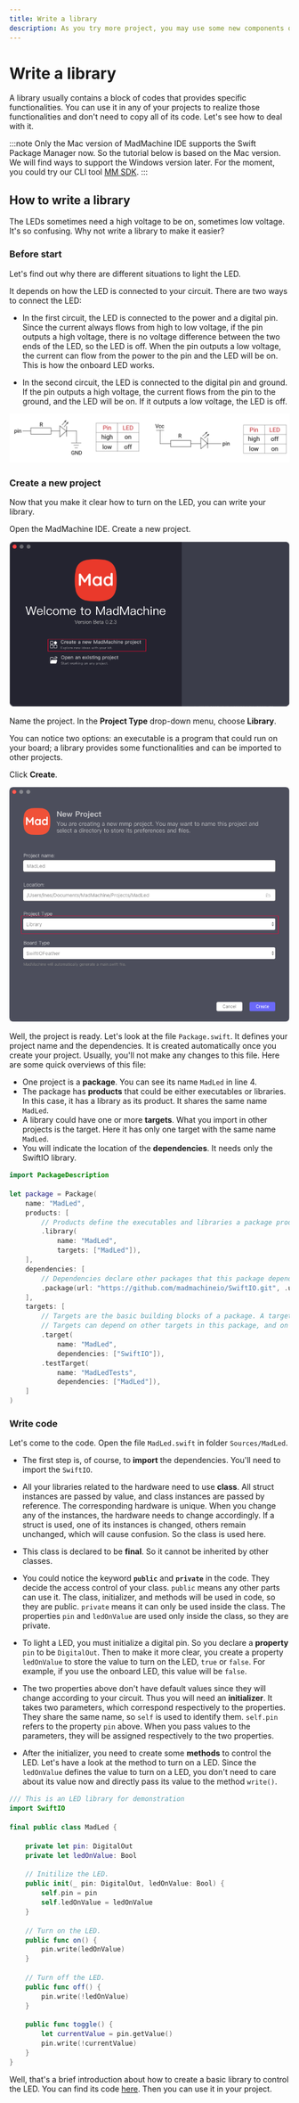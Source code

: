 ```yaml
---
title: Write a library
description: As you try more project, you may use some new components or realize some complicated functions. You can write a new library to simplify and organize your project.
---
```


# Write a library

A library usually contains a block of codes that provides specific functionalities. You can use it in any of your projects to realize those functionalities and don't need to copy all of its code. Let's see how to deal with it.

:::note
Only the Mac version of MadMachine IDE supports the Swift Package Manager now. So the tutorial below is based on the Mac version. We will find ways to support the Windows version later. For the moment, you could try our CLI tool [MM SDK](use-mm-sdk.md).
:::

## How to write a library
The LEDs sometimes need a high voltage to be on, sometimes low voltage. It's so confusing. Why not write a library to make it easier?

### Before start
Let's find out why there are different situations to light the LED.

It depends on how the LED is connected to your circuit. There are two ways to connect the LED:

- In the first circuit, the LED is connected to the power and a digital pin. Since the current always flows from high to low voltage, if the pin outputs a high voltage, there is no voltage difference between the two ends of the LED, so the LED is off. When the pin outputs a low voltage, the current can flow from the power to the pin and the LED will be on. This is how the onboard LED works.

- In the second circuit, the LED is connected to the digital pin and ground. If the pin outputs a high voltage, the current flows from the pin to the ground, and the LED will be on. If it outputs a low voltage, the LED is off.

![](img/LEDcircuit.png)

### Create a new project
Now that you make it clear how to turn on the LED, you can write your library.

Open the MadMachine IDE. Create a new project.

![](img/create.png)

Name the project. In the **Project Type** drop-down menu, choose **Library**.

You can notice two options: an executable is a program that could run on your board; a library provides some functionalities and can be imported to other projects.

Click **Create**.

![](img/createLibrary.png)

Well, the project is ready. Let's look at the file `Package.swift`. It defines your project name and the dependencies. It is created automatically once you create your project. Usually, you'll not make any changes to this file. Here are some quick overviews of this file:
- One project is a **package**. You can see its name `MadLed` in line 4. 
- The package has **products** that could be either executables or libraries. In this case, it has a library as its product. It shares the same name `MadLed`.
- A library could have one or more **targets**. What you import in other projects is the target. Here it has only one target with the same name `MadLed`.
- You will indicate the location of the **dependencies**. It needs only the SwiftIO library.


```swift
import PackageDescription

let package = Package(
    name: "MadLed",
    products: [
        // Products define the executables and libraries a package produces, and make them visible to other packages.
        .library(
            name: "MadLed",
            targets: ["MadLed"]),
    ],
    dependencies: [
        // Dependencies declare other packages that this package depends on.
        .package(url: "https://github.com/madmachineio/SwiftIO.git", .upToNextMajor(from: "0.0.1")),
    ],
    targets: [
        // Targets are the basic building blocks of a package. A target can define a module or a test suite.
        // Targets can depend on other targets in this package, and on products in packages this package depends on.
        .target(
            name: "MadLed",
            dependencies: ["SwiftIO"]),
        .testTarget(
            name: "MadLedTests",
            dependencies: ["MadLed"]),
    ]
)
```

 ### Write code

Let's come to the code. Open the file `MadLed.swift` in folder `Sources/MadLed`.

- The first step is, of course, to **import** the dependencies. You'll need to import the `SwiftIO`.

- All your libraries related to the hardware need to use **class**. All struct instances are passed by value, and class instances are passed by reference. The corresponding hardware is unique. When you change any of the instances, the hardware needs to change accordingly. If a struct is used, one of its instances is changed, others remain unchanged, which will cause confusion. So the class is used here.

- This class is declared to be **final**. So it cannot be inherited by other classes.

- You could notice the keyword **`public`** and **`private`** in the code. They decide the access control of your class. `public` means any other parts can use it. The class, initializer, and methods will be used in code, so they are public. `private` means it can only be used inside the class. The properties `pin` and `ledOnValue` are used only inside the class, so they are private.

- To light a LED, you must initialize a digital pin. So you declare a **property** `pin` to be `DigitalOut`. Then to make it more clear, you create a property `ledOnValue` to store the value to turn on the LED, `true` or `false`. For example, if you use the onboard LED, this value will be `false`.

- The two properties above don't have default values since they will change according to your circuit. Thus you will need an **initializer**. It takes two parameters, which correspond respectively to the properties. They share the same name, so `self` is used to identify them. `self.pin` refers to the property `pin` above. When you pass values to the parameters, they will be assigned respectively to the two properties. 

- After the initializer, you need to create some **methods** to control the LED. Let's have a look at the method to turn on a LED. Since the `ledOnValue` defines the value to turn on a LED, you don't need to care about its value now and directly pass its value to the method `write()`. 

```swift
/// This is an LED library for demonstration
import SwiftIO

final public class MadLed {

    private let pin: DigitalOut
    private let ledOnValue: Bool

    // Initilize the LED.
    public init(_ pin: DigitalOut, ledOnValue: Bool) {
        self.pin = pin
        self.ledOnValue = ledOnValue
    }

    // Turn on the LED.
    public func on() {
        pin.write(ledOnValue)
    }

    // Turn off the LED.
    public func off() {
        pin.write(!ledOnValue)
    }

    public func toggle() {
        let currentValue = pin.getValue()
        pin.write(!currentValue)
    }
}
```

Well, that's a brief introduction about how to create a basic library to control the LED. You can find its code [here](https://github.com/madmachineio/MadLed). Then you can use it in your project.

